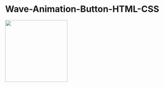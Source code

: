 # <H1>Wave-Animation-Button-HTML-CSS</H1>
<img src="https://user-images.githubusercontent.com/53872301/184426156-f600ca62-2a10-4a4c-8a59-69f28d3dd28c.gif" width= 200/>

